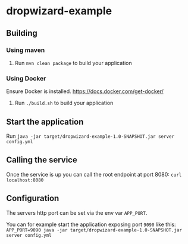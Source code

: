# dropwizard-example

## Building
### Using maven

1. Run `mvn clean package` to build your application

### Using Docker
Ensure Docker is installed. https://docs.docker.com/get-docker/

1. Run `./build.sh` to build your application

## Start the application

Run `java -jar target/dropwizard-example-1.0-SNAPSHOT.jar server config.yml`

## Calling the service
Once the service is up you can call the root endpoint at port 8080:
`curl localhost:8080`

## Configuration
The servers http port can be set via the env var `APP_PORT`.

You can for example start the application exposing port `9090` like this:
`APP_PORT=9090 java -jar target/dropwizard-example-1.0-SNAPSHOT.jar server config.yml`
